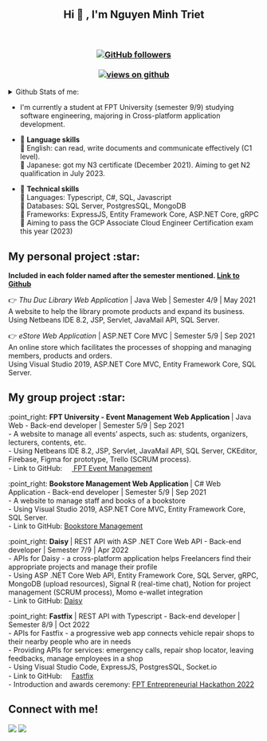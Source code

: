 <h2 align="center"> Hi 👋 , I'm Nguyen Minh Triet <br/></h2><br>
<h3 align="center">
  <a href="https://github.com/Triet0211" target="_blank">
    <img alt="GitHub followers" src="https://img.shields.io/github/followers/Triet0211?label=Github%20followers&style=for-the-badge">
  </a> <br> <br>
  <a href="https://github.com/Triet0211" target="_blank">
    <img src="https://komarev.com/ghpvc/?username=Triet0211&label=Views&color=brightgreen&style=flat-square" alt="views on github" />
  </a>
  </h3>   

<details>
   <summary>Github Stats of me:</summary>
<div align="center">
<a href="#"><img src="https://github-readme-stats.vercel.app/api?username=Triet0211&show_icons=true&count_private=true&theme=radical" width="350" height="250" ></a>
  <br>
<a href="#"><img src="https://github-readme-stats.vercel.app/api/top-langs/?username=Triet0211&layout=compact&theme=radical" width="350" height="250" ></a>

</div>
</details> 

- I'm currently a student at FPT University (semester 9/9) studying software engineering, majoring in Cross-platform application development.
- :high_brightness: <b>Language skills</b> <br>
  :beginner: English: can read, write documents and communicate effectively (C1 level). <br>
  :beginner: Japanese: got my N3 certificate (December 2021). Aiming to get N2 qualification in July 2023. <br>
  
- :high_brightness: <b>Technical skills</b> <br>
  :beginner: Languages: Typescript, C#, SQL, Javascript <br>
  :beginner: Databases: SQL Server, PostgresSQL, MongoDB <br>
  :beginner: Frameworks: ExpressJS, Entity Framework Core, ASP.NET Core, gRPC <br>
  :beginner: Aiming to pass the GCP Associate Cloud Engineer Certification exam this year (2023) <br>

<h2>My personal project :star:</h2>
<strong>Included in each folder named after the semester mentioned. <a href="https://github.com/Triet0211/personal-project" >Link to Github</a></strong>

:point_right: _Thu Duc Library Web Application_ | Java Web | Semester 4/9 | May 2021 <br>
A website to help the library promote products and expand its business.<br>
Using Netbeans IDE 8.2, JSP, Servlet, JavaMail API, SQL Server.<br>

:point_right: _eStore Web Application_ | ASP.NET Core MVC | Semester 5/9 | Sep 2021<br>
An online store which facilitates the processes of shopping and managing members, products and orders.<br>
Using Visual Studio 2019, ASP.NET Core MVC, Entity Framework Core, SQL Server.<br>

<h2>My group project :star:</h2>
<p>
:point_right: <strong>FPT University - Event Management Web Application </strong> | Java Web -  Back-end developer | Semester 5/9 | Sep 2021 <br>
  - A website to manage all events’ aspects, such as: students, organizers, lecturers, contents, etc. <br>
  - Using Netbeans IDE 8.2, JSP, Servlet, JavaMail API, SQL Server, CKEditor, Firebase, Figma for prototype, Trello (SCRUM process). <br>
  - Link to GitHub: <a href="https://github.com/Triet0211/EventManagement.git"><img src="https://github.com/Triet0211/EventManagement/blob/master/ProjectResource/resource_doc/image_EMS_logo.png?raw=true" height="15" width="15"> FPT Event Management</a>
</p>
<p>
:point_right: <strong>Bookstore Management Web Application </strong> | C# Web Application - Back-end developer | Semester 5/9 | Sep 2021 <br>
  - A website to manage staff and books of a bookstore <br>
  - Using Visual Studio 2019, ASP.NET Core MVC, Entity Framework Core, SQL Server. <br>
  - Link to GitHub: <a href="https://github.com/Triet0211/BookManagementWeb.git">Bookstore Management</a>
</p>
<p>
:point_right: <strong>Daisy </strong> | REST API with ASP .NET Core Web API - Back-end developer | Semester 7/9 | Apr 2022 <br>
  - APIs for Daisy - a cross-platform application helps Freelancers find their appropriate projects and manage their profile <br>
  - Using ASP .NET Core Web API, Entity Framework Core, SQL Server, gRPC, MongoDB (upload resources), Signal R (real-time chat), Notion for project management (SCRUM process), Momo e-wallet integration </br>
  - Link to GitHub: <a href="https://github.com/sode-co/daisy-application">Daisy</a> </br>
</p>
<p>
:point_right: <strong>Fastfix</strong> | REST API with Typescript - Back-end developer | Semester 8/9 | Oct 2022 <br>
  - APIs for Fastfix - a progressive web app connects vehicle repair shops to their nearby people who are in needs <br>
  - Providing APIs for services: emergency calls, repair shop locator, leaving feedbacks, manage employees in a shop </br>
  - Using Visual Studio Code, ExpressJS, PostgresSQL, Socket.io <br>
  - Link to GitHub: <a href="https://github.com/fastfix-exe"><img src="https://user-images.githubusercontent.com/90385862/225027330-7f0f828a-b342-42ef-9d3e-b30ea2972de2.png" height="15" width="15">Fastfix</a> </br>
  - Introduction and awards ceremony: <a href="https://www.youtube.com/watch?v=XuYngw69FQI"> FPT Entrepreneurial Hackathon 2022 </a>
</p>


<h2>Connect with me!</h2>
 
[<img src="https://img.shields.io/badge/linkedin-%230077B5.svg?&style=for-the-badge&logo=linkedin&logoColor=white" />](https://linkedin.com/in/triet-nguyen-0211) [<img src = "https://img.shields.io/badge/zalo-%2320A1F1.svg?&style=for-the-badge&logo=zalo&logoColor=white">](https://zalo.me/0963212750)  
